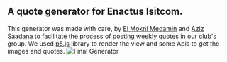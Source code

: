 ## A quote generator for Enactus Isitcom.
This generator was made with care, by [El Mokni Medamin](https://github.com/S0URON) and [Aziz Saadana](https://github.com/DAGGE3R) to facilitate the process of posting
weekly quotes in our club's group.
We used [p5.js](https://p5js.org/) library to render the view and some Apis to get the images and quotes.
![Final Generator](https://user-images.githubusercontent.com/73650743/158699929-ece851e8-99a3-44ef-ad3f-ba72a84ddb0e.gif)
